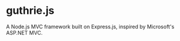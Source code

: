 guthrie.js
==========

A Node.js MVC framework built on Express.js, inspired by Microsoft's ASP.NET MVC.
